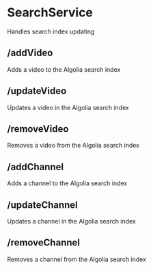 # SearchService

Handles search index updating

## /addVideo

Adds a video to the Algolia search index

## /updateVideo

Updates a video in the Algolia search index

## /removeVideo

Removes a video from the Algolia search index

## /addChannel

Adds a channel to the Algolia search index

## /updateChannel

Updates a channel in the Algolia search index

## /removeChannel

Removes a channel from the Algolia search index
